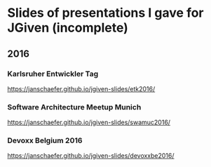 # Slides of presentations I gave for JGiven (incomplete)

## 2016

### Karlsruher Entwickler Tag

https://janschaefer.github.io/jgiven-slides/etk2016/

### Software Architecture Meetup Munich

https://janschaefer.github.io/jgiven-slides/swamuc2016/

### Devoxx Belgium 2016

https://janschaefer.github.io/jgiven-slides/devoxxbe2016/
